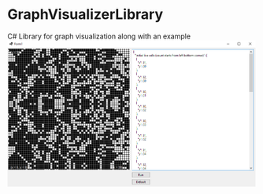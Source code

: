 # GraphVisualizerLibrary
C# Library for graph visualization along with an example
![](Screenshot.png?raw=true "")
